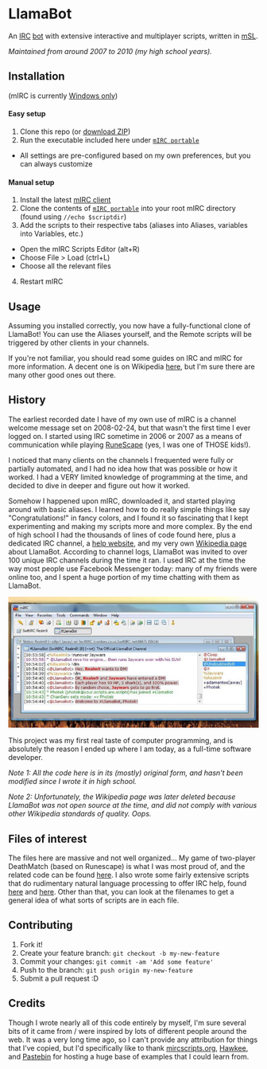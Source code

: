 # LlamaBot

An [IRC](http://en.wikipedia.org/wiki/Internet_Relay_Chat) [bot](http://en.wikipedia.org/wiki/IRC_bot) with extensive interactive and multiplayer scripts, written in [mSL](http://en.wikipedia.org/wiki/MIRC_scripting_language).

*Maintained from around 2007 to 2010 (my high school years).*

## Installation

(mIRC is currently [Windows only](http://www.mirc.com/mac.html))

#### Easy setup

1. Clone this repo (or [download ZIP](https://github.com/cooperka/LlamaBot/archive/master.zip))
2. Run the executable included here under [`mIRC portable`](https://github.com/cooperka/LlamaBot/tree/master/mIRC%20portable)
  * All settings are pre-configured based on my own preferences, but you can always customize

#### Manual setup

1. Install the latest [mIRC client](http://www.mirc.com/get.html)
2. Clone the contents of [`mIRC portable`](https://github.com/cooperka/LlamaBot/tree/master/mIRC%20portable) into your root mIRC directory (found using `//echo $scriptdir`)
3. Add the scripts to their respective tabs (aliases into Aliases, variables into Variables, etc.)
  * Open the mIRC Scripts Editor (alt+R)
  * Choose File > Load (ctrl+L)
  * Choose all the relevant files
4. Restart mIRC

## Usage

Assuming you installed correctly, you now have a fully-functional clone of LlamaBot! You can use the Aliases yourself, and the Remote scripts will be triggered by other clients in your channels.

If you're not familiar, you should read some guides on IRC and mIRC for more information. A decent one is on Wikipedia [here](http://en.wikipedia.org/wiki/Wikipedia:IRC/Tutorial), but I'm sure there are many other good ones out there.

## History

The earliest recorded date I have of my own use of mIRC is a channel welcome message set on 2008-02-24, but that wasn't the first time I ever logged on. I started using IRC sometime in 2006 or 2007 as a means of communication while playing [RuneScape](http://en.wikipedia.org/wiki/RuneScape) (yes, I was one of THOSE kids!).

I noticed that many clients on the channels I frequented were fully or partially automated, and I had no idea how that was possible or how it worked. I had a VERY limited knowledge of programming at the time, and decided to dive in deeper and figure out how it worked.

Somehow I happened upon mIRC, downloaded it, and started playing around with basic aliases. I learned how to do really simple things like say "Congratulations!" in fancy colors, and I found it so fascinating that I kept experimenting and making my scripts more and more complex. By the end of high school I had the thousands of lines of code found here, plus a dedicated IRC channel, a [help website](http://llamabot.webs.com/), and my very own [Wikipedia page](http://en.wikipedia.org/wiki/LlamaBot) about LlamaBot. According to channel logs, LlamaBot was invited to over 100 unique IRC channels during the time it ran. I used IRC at the time the way most people use Facebook Messenger today: many of my friends were online too, and I spent a huge portion of my time chatting with them as LlamaBot.

![Screenshot of LlamaBot's DeathMatch game](/docs/LlamaBot_DM_2.jpg "Screenshot of LlamaBot's DeathMatch game")

This project was my first real taste of computer programming, and is absolutely the reason I ended up where I am today, as a full-time software developer.

*Note 1:
All the code here is in its (mostly) original form, and hasn't been modified since I wrote it in high school.*

*Note 2:
Unfortunately, the Wikipedia page was later deleted because LlamaBot was not open source at the time, and did not comply with various other Wikipedia standards of quality. Oops.*

## Files of interest

The files here are massive and not well organized... My game of two-player DeathMatch (based on Runescape) is what I was most proud of, and the related code can be found [here](mIRC%20portable/scripts/remote/dm.mrc). I also wrote some fairly extensive scripts that do rudimentary natural language processing to offer IRC help, found [here](mIRC%20portable/scripts/remote/help.mrc) and [here](mIRC%20portable/scripts/aliases/help.mrc). Other than that, you can look at the filenames to get a general idea of what sorts of scripts are in each file.

## Contributing

1. Fork it!
2. Create your feature branch: `git checkout -b my-new-feature`
3. Commit your changes: `git commit -am 'Add some feature'`
4. Push to the branch: `git push origin my-new-feature`
5. Submit a pull request :D

## Credits

Though I wrote nearly all of this code entirely by myself, I'm sure several bits of it came from / were inspired by lots of different people around the web. It was a very long time ago, so I can't provide any attribution for things that I've copied, but I'd specifically like to thank [mircscripts.org](http://www.mircscripts.org/archive/snippets), [Hawkee](http://hawkee.com/mirc/snippets/), and [Pastebin](http://pastebin.com/archive/mirc) for hosting a huge base of examples that I could learn from.
